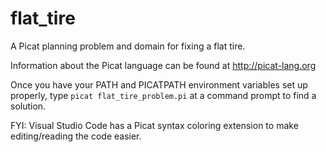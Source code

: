 # flat_tire

A Picat planning problem and domain for fixing a flat tire. 

Information about the Picat language can be found at http://picat-lang.org

Once you have your PATH and PICATPATH environment variables set up properly, type `picat flat_tire_problem.pi` at a command prompt to find a solution.

FYI: Visual Studio Code has a Picat syntax coloring extension to make editing/reading the code easier. 
